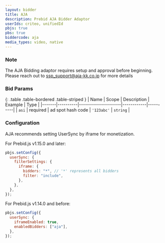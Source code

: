 ```yaml
---
layout: bidder
title: AJA
description: Prebid AJA Bidder Adaptor
userIds: criteo, unifiedId
pbjs: true
pbs: true
biddercode: aja
media_types: video, native
---
```


### Note

The AJA Bidding adaptor requires setup and approval before beginning. Please reach out to <ssp_support@aja-kk.co.jp> for more details

### Bid Params

{: .table .table-bordered .table-striped }
| Name | Scope | Description | Example | Type |
|-------|----------|---------------------|------------|----------|
| `asi` | required | ad spot hash code | `'123abc'` | `string` |

### Configuration

AJA recommends setting UserSync by iframe for monetization.

For Prebid.js v1.15.0 and later:

```javascript
pbjs.setConfig({
  userSync: {
    filterSettings: {
      iframe: {
        bidders: "*", // '*' represents all bidders
        filter: "include",
      },
    },
  },
});
```

For Prebid.js v1.14.0 and before:

```javascript
pbjs.setConfig({
  userSync: {
    iframeEnabled: true,
    enabledBidders: ["aja"],
  },
});
```
